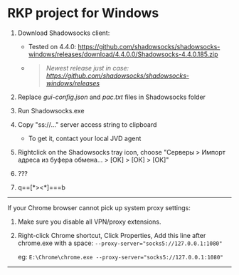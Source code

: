 # RKP project for Windows


1. Download Shadowsocks client:
	- Tested on 4.4.0: https://github.com/shadowsocks/shadowsocks-windows/releases/download/4.4.0.0/Shadowsocks-4.4.0.185.zip
	- >*Newest release just in case: https://github.com/shadowsocks/shadowsocks-windows/releases*

2. Replace *gui-config.json* and *pac.txt* files in Shadowsocks folder

3. Run Shadowsocks.exe

4. Copy "ss://..." server access string to clipboard
	- To get it, contact your local JVD agent

5. Rightclick on the Shadowsocks tray icon, choose "Серверы > Импорт адреса из буфера обмена... > [OK] > [ОК] > [ОК]"

6. ???

7. q==[\*><\*]===b

---

If your Chrome browser cannot pick up system proxy settings:

1. Make sure you disable all VPN/proxy extensions.

2. Right-click Chrome shortcut, Click Properties, Add this line after chrome.exe with a space: `--proxy-server="socks5://127.0.0.1:1080" `
	
	eg: `E:\Chrome\chrome.exe --proxy-server="socks5://127.0.0.1:1080"`

---
